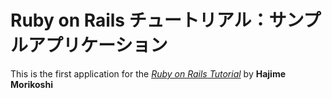 # Ruby on Rails チュートリアル：サンプルアプリケーション

This is the first application for the
[*Ruby on Rails Tutorial*](http://railstutorial.jp/)
by **Hajime Morikoshi**